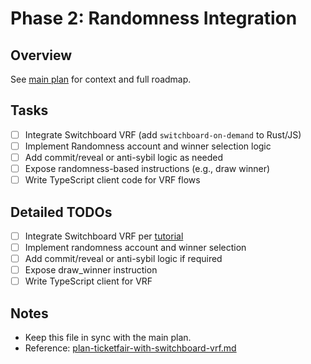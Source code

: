 # Phase 2: Randomness Integration

## Overview
See [main plan](../docs/plan-ticketfair-with-switchboard-vrf.md) for context and full roadmap.

## Tasks
- [ ] Integrate Switchboard VRF (add `switchboard-on-demand` to Rust/JS)
- [ ] Implement Randomness account and winner selection logic
- [ ] Add commit/reveal or anti-sybil logic as needed
- [ ] Expose randomness-based instructions (e.g., draw winner)
- [ ] Write TypeScript client code for VRF flows

## Detailed TODOs
- [ ] Integrate Switchboard VRF per [tutorial](https://docs.switchboard.xyz/product-documentation/randomness/tutorials/solana-svm)
- [ ] Implement randomness account and winner selection
- [ ] Add commit/reveal or anti-sybil logic if required
- [ ] Expose draw_winner instruction
- [ ] Write TypeScript client for VRF

## Notes
- Keep this file in sync with the main plan.
- Reference: [plan-ticketfair-with-switchboard-vrf.md](../docs/plan-ticketfair-with-switchboard-vrf.md) 